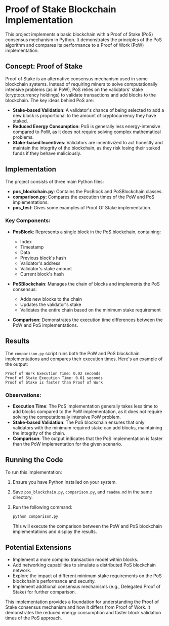 # Proof of Stake Blockchain Implementation

This project implements a basic blockchain with a Proof of Stake (PoS) consensus mechanism in Python. It demonstrates the principles of the PoS algorithm and compares its performance to a Proof of Work (PoW) implementation.

## Concept: Proof of Stake

Proof of Stake is an alternative consensus mechanism used in some blockchain systems. Instead of requiring miners to solve computationally intensive problems (as in PoW), PoS relies on the validators' stake (cryptocurrency holdings) to validate transactions and add blocks to the blockchain. The key ideas behind PoS are:

- **Stake-based Validation**: A validator's chance of being selected to add a new block is proportional to the amount of cryptocurrency they have staked.
- **Reduced Energy Consumption**: PoS is generally less energy-intensive compared to PoW, as it does not require solving complex mathematical problems.
- **Stake-based Incentives**: Validators are incentivized to act honestly and maintain the integrity of the blockchain, as they risk losing their staked funds if they behave maliciously.

## Implementation

The project consists of three main Python files:

- **pos_blockchain.py**: Contains the PosBlock and PoSBlockchain classes.
- **comparison.py**: Compares the execution times of the PoW and PoS implementations.
- **pos_test**: Gives some examples of Proof Of Stake implementation.

### Key Components:

- **PosBlock**: Represents a single block in the PoS blockchain, containing:
  - Index
  - Timestamp
  - Data
  - Previous block's hash
  - Validator's address
  - Validator's stake amount
  - Current block's hash

- **PoSBlockchain**: Manages the chain of blocks and implements the PoS consensus:
  - Adds new blocks to the chain
  - Updates the validator's stake
  - Validates the entire chain based on the minimum stake requirement

- **Comparison**: Demonstrates the execution time differences between the PoW and PoS implementations.

## Results

The `comparison.py` script runs both the PoW and PoS blockchain implementations and compares their execution times. Here's an example of the output:

```
Proof of Work Execution Time: 0.02 seconds
Proof of Stake Execution Time: 0.01 seconds
Proof of Stake is faster than Proof of Work
```

### Observations:

- **Execution Time**: The PoS implementation generally takes less time to add blocks compared to the PoW implementation, as it does not require solving the computationally intensive PoW problem.
- **Stake-based Validation**: The PoS blockchain ensures that only validators with the minimum required stake can add blocks, maintaining the integrity of the chain.
- **Comparison**: The output indicates that the PoS implementation is faster than the PoW implementation for the given scenario.

## Running the Code

To run this implementation:

1. Ensure you have Python installed on your system.
2. Save `pos_blockchain.py`, `comparison.py`, and `readme.md` in the same directory.
3. Run the following command:

   ```bash
   python comparison.py
   ```

   This will execute the comparison between the PoW and PoS blockchain implementations and display the results.

## Potential Extensions

- Implement a more complex transaction model within blocks.
- Add networking capabilities to simulate a distributed PoS blockchain network.
- Explore the impact of different minimum stake requirements on the PoS blockchain's performance and security.
- Implement additional consensus mechanisms (e.g., Delegated Proof of Stake) for further comparison.

This implementation provides a foundation for understanding the Proof of Stake consensus mechanism and how it differs from Proof of Work. It demonstrates the reduced energy consumption and faster block validation times of the PoS approach.
